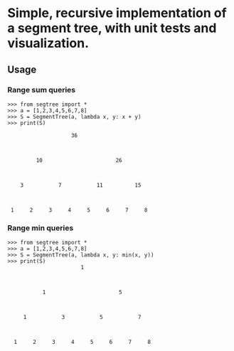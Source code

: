 # Simple, recursive implementation of a segment tree, with unit tests and visualization.

## Usage

### Range sum queries
```
>>> from segtree import *
>>> a = [1,2,3,4,5,6,7,8]
>>> S = SegmentTree(a, lambda x, y: x + y)
>>> print(S)

                    36



         10                       26



    3           7           11          15



 1     2     3     4     5     6     7     8

```

### Range min queries
```
>>> from segtree import *
>>> a = [1,2,3,4,5,6,7,8]
>>> S = SegmentTree(a, lambda x, y: min(x, y))
>>> print(S)
                       1



           1                       5



     1           3           5           7



  1     2     3     4     5     6     7     8
```